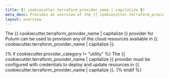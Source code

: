 ```yaml
---
title: {{ cookiecutter.terraform_provider_name | capitalize }}
meta_desc: Provides an overview of the {{ cookiecutter.terraform_provider_name | capitalize }} Provider for Pulumi.
layout: overview
---
```


The {{ cookiecutter.terraform_provider_name | capitalize }} provider for Pulumi can be used to provision any of the cloud resources available in {{ cookiecutter.terraform_provider_name | capitalize }}.

{% if cookiecutter.provider_category != "utility" %}
The {{ cookiecutter.terraform_provider_name | capitalize }} provider must be configured with credentials to deploy and update resources in {{ cookiecutter.terraform_provider_name | capitalize }}.
{% endif %}
